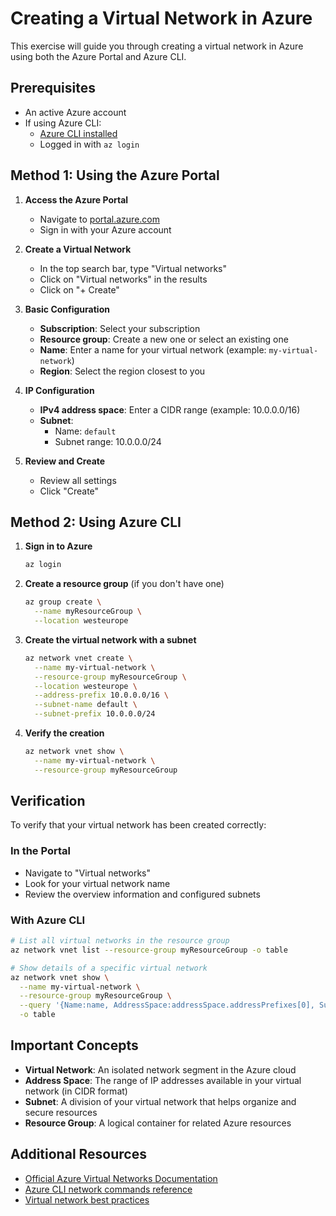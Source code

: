 # Creating a Virtual Network in Azure

This exercise will guide you through creating a virtual network in Azure using both the Azure Portal and Azure CLI.

## Prerequisites

- An active Azure account
- If using Azure CLI:
  - [Azure CLI installed](https://learn.microsoft.com/en-us/cli/azure/install-azure-cli)
  - Logged in with `az login`

## Method 1: Using the Azure Portal

1. **Access the Azure Portal**
   - Navigate to [portal.azure.com](https://portal.azure.com)
   - Sign in with your Azure account

2. **Create a Virtual Network**
   - In the top search bar, type "Virtual networks"
   - Click on "Virtual networks" in the results
   - Click on "+ Create"

3. **Basic Configuration**
   - **Subscription**: Select your subscription
   - **Resource group**: Create a new one or select an existing one
   - **Name**: Enter a name for your virtual network (example: `my-virtual-network`)
   - **Region**: Select the region closest to you

4. **IP Configuration**
   - **IPv4 address space**: Enter a CIDR range (example: 10.0.0.0/16)
   - **Subnet**:
     - Name: `default`
     - Subnet range: 10.0.0.0/24

5. **Review and Create**
   - Review all settings
   - Click "Create"

## Method 2: Using Azure CLI

1. **Sign in to Azure**
   ```bash
   az login
   ```

2. **Create a resource group** (if you don't have one)
   ```bash
   az group create \
     --name myResourceGroup \
     --location westeurope
   ```

3. **Create the virtual network with a subnet**
   ```bash
   az network vnet create \
     --name my-virtual-network \
     --resource-group myResourceGroup \
     --location westeurope \
     --address-prefix 10.0.0.0/16 \
     --subnet-name default \
     --subnet-prefix 10.0.0.0/24
   ```

4. **Verify the creation**
   ```bash
   az network vnet show \
     --name my-virtual-network \
     --resource-group myResourceGroup
   ```

## Verification

To verify that your virtual network has been created correctly:

### In the Portal
- Navigate to "Virtual networks"
- Look for your virtual network name
- Review the overview information and configured subnets

### With Azure CLI
```bash
# List all virtual networks in the resource group
az network vnet list --resource-group myResourceGroup -o table

# Show details of a specific virtual network
az network vnet show \
  --name my-virtual-network \
  --resource-group myResourceGroup \
  --query '{Name:name, AddressSpace:addressSpace.addressPrefixes[0], Subnets:subnets[].name}' \
  -o table
```

## Important Concepts

- **Virtual Network**: An isolated network segment in the Azure cloud
- **Address Space**: The range of IP addresses available in your virtual network (in CIDR format)
- **Subnet**: A division of your virtual network that helps organize and secure resources
- **Resource Group**: A logical container for related Azure resources

## Additional Resources

- [Official Azure Virtual Networks Documentation](https://learn.microsoft.com/en-us/azure/virtual-network/)
- [Azure CLI network commands reference](https://learn.microsoft.com/en-us/cli/azure/network/vnet)
- [Virtual network best practices](https://learn.microsoft.com/en-us/azure/virtual-network/virtual-network-vnet-plan-design-arm)
